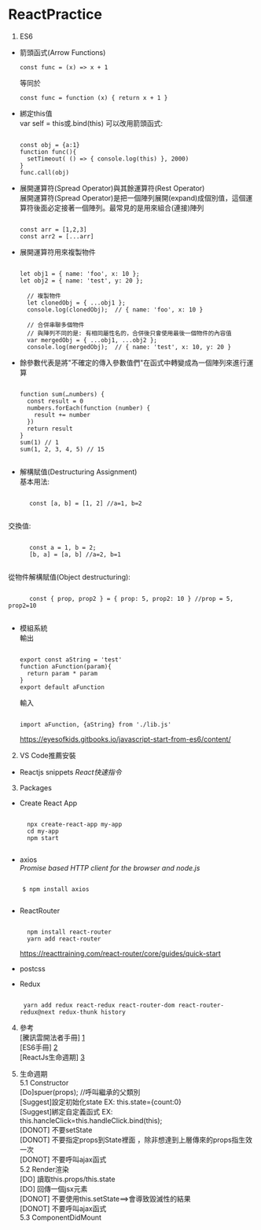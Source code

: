 # ReactPractice
1. ES6  
*   箭頭函式(Arrow Functions)  
    <pre><code>const func = (x) => x + 1</code></pre>
    等同於  
    
    <pre><code>const func = function (x) { return x + 1 }</code></pre>
  
* 綁定this值  
  var self = this或.bind(this)
  可以改用箭頭函式:
  
  <pre><code>
  const obj = {a:1}
  function func(){
    setTimeout( () => { console.log(this) }, 2000)
  }
  func.call(obj)
  </code></pre>
  
* 展開運算符(Spread Operator)與其餘運算符(Rest Operator)  
  展開運算符(Spread Operator)是把一個陣列展開(expand)成個別值，這個運算符後面必定接著一個陣列。最常見的是用來組合(連接)陣列  
  
  <pre><code>
  const arr = [1,2,3]
  const arr2 = [...arr]
  </code></pre>
  
* 展開運算符用來複製物件  
  <pre><code>
  let obj1 = { name: 'foo', x: 10 };
  let obj2 = { name: 'test', y: 20 };

    // 複製物件
    let clonedObj = { ...obj1 };
    console.log(clonedObj);  // { name: 'foo', x: 10 }

    // 合併串聯多個物件
    // 與陣列不同的是: 有相同屬性名的，合併後只會使用最後一個物件的內容值
    var mergedObj = { ...obj1, ...obj2 };
    console.log(mergedObj);  // { name: 'test', x: 10, y: 20 }
  </code></pre>
  
* 餘參數代表是將"不確定的傳入參數值們"在函式中轉變成為一個陣列來進行運算  
    <pre><code>
  function sum(…numbers) {
    const result = 0
    numbers.forEach(function (number) {
      result += number
    })
    return result
  }
  sum(1) // 1
  sum(1, 2, 3, 4, 5) // 15
   </code></pre>
* 解構賦值(Destructuring Assignment)  
  基本用法:  
  
 <pre><code>
      const [a, b] = [1, 2] //a=1, b=2
 </code></pre>
  交換值:  
  
  <pre><code>
      const a = 1, b = 2;
      [b, a] = [a, b] //a=2, b=1
  </code></pre>
  從物件解構賦值(Object destructuring):  
  
  <pre><code>
      const { prop, prop2 } = { prop: 5, prop2: 10 } //prop = 5, prop2=10
  </code></pre>
  
* 模組系統  
  輸出  
  
  <pre><code>
  export const aString = 'test'
  function aFunction(param){
    return param * param
  }
  export default aFunction
  </code></pre>
  
  輸入  
  <pre><code>
  import aFunction, {aString} from './lib.js'
  </code></pre>
  https://eyesofkids.gitbooks.io/javascript-start-from-es6/content/
  
2. VS Code推薦安裝
* Reactjs snippets
  *React快速指令*
  
3. Packages
* Create React App
    <pre><code>
    npx create-react-app my-app
    cd my-app
    npm start
    </code></pre>
    
* axios  
 *Promise based HTTP client for the browser and node.js*
 <pre><code>
    $ npm install axios
 </code></pre>
 
* ReactRouter  
   <pre><code>
    npm install react-router
    yarn add react-router
  </code></pre>
  https://reacttraining.com/react-router/core/guides/quick-start

* postcss

* Redux
  <pre><code>
   yarn add redux react-redux react-router-dom react-router-redux@next redux-thunk history
  </code></pre>
  
4. 參考  
[騰訊雲開法者手冊] [1]  
[ES6手冊] [2]  
[ReactJs生命週期] [3]

  [1]: https://cloud.tencent.com/developer/devdocs        "騰訊雲開法者手冊"
  [2]: https://eyesofkids.gitbooks.io/javascript-start-from-es6/content/  "ES6手冊"
  [3]: http://projects.wojtekmaj.pl/react-lifecycle-methods-diagram/ "ReactJs生命週期"
  
5.  生命週期  
    5.1 Constructor  
        [Do]spuer(props); //呼叫繼承的父類別  
        [Suggest]設定初始化state EX: this.state={count:0}  
        [Suggest]綁定自定義函式 EX: this.hancleClick=this.handleClick.bind(this);   
        [DONOT] 不要setState  
        [DONOT] 不要指定props到State裡面 ，除非想達到上層傳來的props指生效一次  
        [DONOT] 不要呼叫ajax函式  
    5.2 Render渲染  
        [DO] 讀取this.props/this.state  
        [DO] 回傳一個jsx元素  
        [DONOT] 不要使用this.setState==>會導致毀滅性的結果  
        [DONOT] 不要呼叫ajax函式  
    5.3 ComponentDidMount
        
        
        
    

